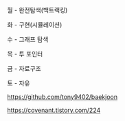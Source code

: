 월 - 완전탐색(백트랙킹)

화 - 구현(시뮬레이션)

수 - 그래프 탐색

목 - 투 포인터

금 - 자료구조

토 - 자유

https://github.com/tony9402/baekjoon

https://covenant.tistory.com/224
